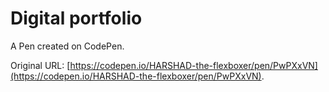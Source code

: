 # Digital portfolio 

A Pen created on CodePen.

Original URL: [https://codepen.io/HARSHAD-the-flexboxer/pen/PwPXxVN](https://codepen.io/HARSHAD-the-flexboxer/pen/PwPXxVN).

